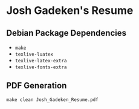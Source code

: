 Josh Gadeken's Resume
=====================

## Debian Package Dependencies ##
- `make`
- `texlive-luatex`
- `texlive-latex-extra`
- `texlive-fonts-extra`

## PDF Generation ##
```
make clean Josh_Gadeken_Resume.pdf
```
